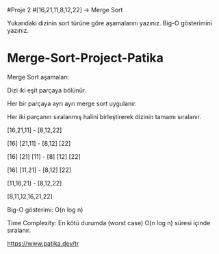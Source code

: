 #Proje 2
#[16,21,11,8,12,22] -> Merge Sort

Yukarıdaki dizinin sort türüne göre aşamalarını yazınız.
Big-O gösterimini yazınız.



# Merge-Sort-Project-Patika

Merge Sort aşamaları:


Dizi iki eşit parçaya bölünür.



Her bir parçaya ayrı ayrı merge sort uygulanır.



Her iki parçanın sıralanmış halini birleştirerek dizinin tamamı sıralanır.



[16,21,11] - [8,12,22]



[16] [21,11] - [8,12] [22]



[16] [21] [11] - [8] [12] [22]



[16] [11,21] - [8,12] [22]



[11,16,21] - [8,12,22]




[8,11,12,16,21,22]



       


Big-O gösterimi: O(n log n)




Time Complexity: En kötü durumda (worst case) O(n log n) süresi içinde sıralanır.


https://www.patika.dev/tr
